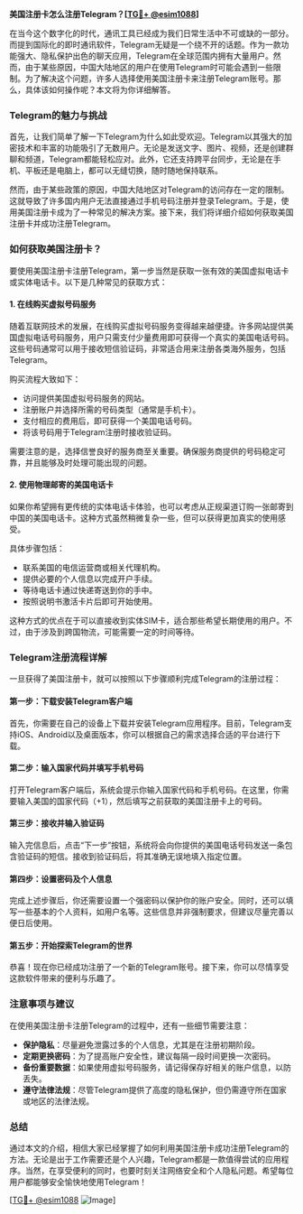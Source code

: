 **美国注册卡怎么注册Telegram？[[TG💪+ @esim1088](https://t.me/s/esim1088)]**

在当今这个数字化的时代，通讯工具已经成为我们日常生活中不可或缺的一部分。而提到国际化的即时通讯软件，Telegram无疑是一个绕不开的话题。作为一款功能强大、隐私保护出色的聊天应用，Telegram在全球范围内拥有大量用户。然而，由于某些原因，中国大陆地区的用户在使用Telegram时可能会遇到一些限制。为了解决这个问题，许多人选择使用美国注册卡来注册Telegram账号。那么，具体该如何操作呢？本文将为你详细解答。

### Telegram的魅力与挑战

首先，让我们简单了解一下Telegram为什么如此受欢迎。Telegram以其强大的加密技术和丰富的功能吸引了无数用户。无论是发送文字、图片、视频，还是创建群聊和频道，Telegram都能轻松应对。此外，它还支持跨平台同步，无论是在手机、平板还是电脑上，都可以无缝切换，随时随地保持联系。

然而，由于某些政策的原因，中国大陆地区对Telegram的访问存在一定的限制。这就导致了许多国内用户无法直接通过手机号码注册并登录Telegram。于是，使用美国注册卡成为了一种常见的解决方案。接下来，我们将详细介绍如何获取美国注册卡并成功注册Telegram。

### 如何获取美国注册卡？

要使用美国注册卡注册Telegram，第一步当然是获取一张有效的美国虚拟电话卡或实体电话卡。以下是几种常见的获取方式：

#### 1. 在线购买虚拟号码服务

随着互联网技术的发展，在线购买虚拟号码服务变得越来越便捷。许多网站提供美国虚拟电话号码服务，用户只需支付少量费用即可获得一个真实的美国电话号码。这些号码通常可以用于接收短信验证码，非常适合用来注册各类海外服务，包括Telegram。

购买流程大致如下：
- 访问提供美国虚拟号码服务的网站。
- 注册账户并选择所需的号码类型（通常是手机卡）。
- 支付相应的费用后，即可获得一个美国电话号码。
- 将该号码用于Telegram注册时接收验证码。

需要注意的是，选择信誉良好的服务商至关重要。确保服务商提供的号码稳定可靠，并且能够及时处理可能出现的问题。

#### 2. 使用物理邮寄的美国电话卡

如果你希望拥有更传统的实体电话卡体验，也可以考虑从正规渠道订购一张邮寄到中国的美国电话卡。这种方式虽然稍微复杂一些，但可以获得更加真实的使用感受。

具体步骤包括：
- 联系美国的电信运营商或相关代理机构。
- 提供必要的个人信息以完成开户手续。
- 等待电话卡通过快递寄送到你的手中。
- 按照说明书激活卡片后即可开始使用。

这种方式的优点在于可以直接收到实体SIM卡，适合那些希望长期使用的用户。不过，由于涉及到跨国物流，可能需要一定的时间等待。

### Telegram注册流程详解

一旦获得了美国注册卡，就可以按照以下步骤顺利完成Telegram的注册过程：

#### 第一步：下载安装Telegram客户端

首先，你需要在自己的设备上下载并安装Telegram应用程序。目前，Telegram支持iOS、Android以及桌面版本，你可以根据自己的需求选择合适的平台进行下载。

#### 第二步：输入国家代码并填写手机号码

打开Telegram客户端后，系统会提示你输入国家代码和手机号码。在这里，你需要输入美国的国家代码（+1），然后填写之前获取的美国注册卡上的号码。

#### 第三步：接收并输入验证码

输入完信息后，点击“下一步”按钮，系统将会向你提供的美国电话号码发送一条包含验证码的短信。接收到验证码后，将其准确无误地填入指定位置。

#### 第四步：设置密码及个人信息

完成上述步骤后，你还需要设置一个强密码以保护你的账户安全。同时，还可以填写一些基本的个人资料，如用户名等。这些信息并非强制要求，但建议尽量完善以便日后使用。

#### 第五步：开始探索Telegram的世界

恭喜！现在你已经成功注册了一个新的Telegram账号。接下来，你可以尽情享受这款软件带来的便利与乐趣了。

### 注意事项与建议

在使用美国注册卡注册Telegram的过程中，还有一些细节需要注意：

- **保护隐私**：尽量避免泄露过多的个人信息，尤其是在注册初期阶段。
- **定期更换密码**：为了提高账户安全性，建议每隔一段时间更换一次密码。
- **备份重要数据**：如果使用虚拟号码服务，请记得保存好相关的账户信息，以防丢失。
- **遵守法律法规**：尽管Telegram提供了高度的隐私保护，但仍需遵守所在国家或地区的法律法规。

### 总结

通过本文的介绍，相信大家已经掌握了如何利用美国注册卡成功注册Telegram的方法。无论是出于工作需要还是个人兴趣，Telegram都是一款值得尝试的应用程序。当然，在享受便利的同时，也要时刻关注网络安全和个人隐私问题。希望每位用户都能够安全愉快地使用Telegram！

[[TG💪+ @esim1088](https://t.me/s/esim1088) ![Image](https://i.postimg.cc/4NQfJmqS/Snipaste-2025-05-13-00-14-12.png)]